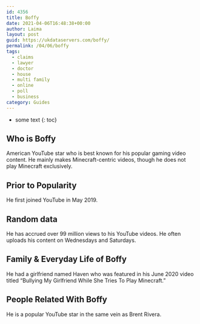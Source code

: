 ```yaml
---
id: 4356
title: Boffy
date: 2021-04-06T16:48:38+00:00
author: Laima
layout: post
guid: https://ukdataservers.com/boffy/
permalink: /04/06/boffy
tags:
  - claims
  - lawyer
  - doctor
  - house
  - multi family
  - online
  - poll
  - business
category: Guides
---
```


* some text
{: toc}


## Who is Boffy
                  
                  
                  
American YouTube star who is best known for his popular gaming video content. He mainly makes Minecraft-centric videos, though he does not play Minecraft exclusively.
                  
              
            
              
            
                
                
                
## Prior to Popularity
                  
                  
                  
He first joined YouTube in May 2019.
                  
              
            
              
            
                
                
                
## Random data
                  
                  
                  
He has accrued over 99 million views to his YouTube videos. He often uploads his content on Wednesdays and Saturdays.
                  
              
            
              
            
                
                
                
## Family & Everyday Life of Boffy
                  
                  
                  
He had a girlfriend named Haven who was featured in his June 2020 video titled &#8220;Bullying My Girlfriend While She Tries To Play Minecraft.&#8221;
                  
              
            
              
            
                
                
                
## People Related With Boffy
                  
                  
                  
He is a popular YouTube star in the same vein as Brent Rivera.
                  
              
            
              
            
                
              
            
              
              
            
            
              
            
          
          
          